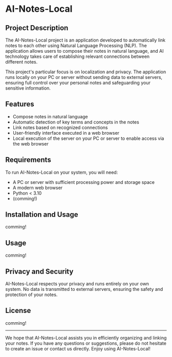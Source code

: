 # AI-Notes-Local

## Project Description

The AI-Notes-Local project is an application developed to automatically link notes to each other using Natural Language Processing (NLP). The application allows users to compose their notes in natural language, and AI technology takes care of establishing relevant connections between different notes.

This project's particular focus is on localization and privacy. The application runs locally on your PC or server without sending data to external servers, ensuring full control over your personal notes and safeguarding your sensitive information.

## Features

- Compose notes in natural language
- Automatic detection of key terms and concepts in the notes
- Link notes based on recognized connections
- User-friendly interface executed in a web browser
- Local execution of the server on your PC or server to enable access via the web browser

## Requirements

To run AI-Notes-Local on your system, you will need:

- A PC or server with sufficient processing power and storage space
- A modern web browser
- Python < 3.10
- (comming!)

## Installation and Usage

comming!

## Usage

comming!

## Privacy and Security

AI-Notes-Local respects your privacy and runs entirely on your own system. No data is transmitted to external servers, ensuring the safety and protection of your notes.


## License

comming!

---

We hope that AI-Notes-Local assists you in efficiently organizing and linking your notes. If you have any questions or suggestions, please do not hesitate to create an issue or contact us directly. Enjoy using AI-Notes-Local!
